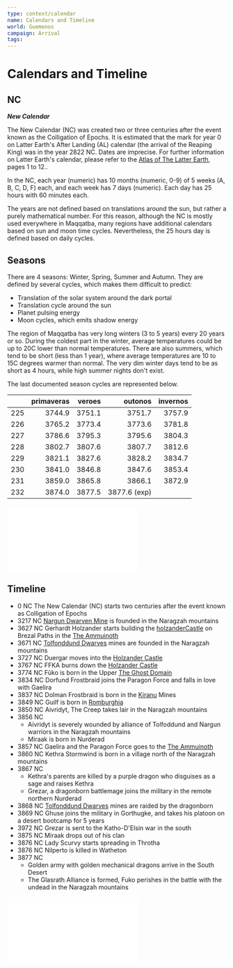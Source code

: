 ```yaml
---
type: context/calendar
name: Calendars and Timeline
world: Guemenos
campaign: Arrival
tags: 
---
```


# Calendars and Timeline

## NC
***New Calendar***

The New Calendar (NC) was created two or three centuries after the event known as the Colligation of Epochs. It is estimated that the mark for year 0 on Latter Earth's After Landing (AL) calendar (the arrival of the Reaping King) was in the year 2822 NC. Dates are imprecise. For further information on Latter Earth's calendar, please refer to the [Atlas of The Latter Earth](https://www.drivethrurpg.com/product/416284/The-Atlas-of-the-Latter-Earth), pages 1 to 12..

In the NC, each year (numeric) has 10 months (numeric, 0-9) of 5 weeks (A, B, C, D, F) each, and each week has 7 days (numeric). Each day has 25 hours with 60 minutes each.

The years are not defined based on translations around the sun, but rather a purely mathematical number. For this reason, although the NC is mostly used everywhere in Maqqatba, many regions have additional calendars based on sun and moon time cycles. Nevertheless, the 25 hours day is defined based on daily cycles.

## Seasons

There are 4 seasons: Winter, Spring, Summer and Autumn. They are defined by several cycles, which makes them difficult to predict:
- Translation of the solar system around the dark portal
- Translation cycle around the sun
- Planet pulsing energy
- Moon cycles, which emits shadow energy

The region of Maqqatba has very long winters (3 to 5 years) every 20 years or so. During the coldest part in the winter, average temperatures could be up to 20C lower than normal temperatures. There are also summers, which tend to be short (less than 1 year), where average temperatures are 10 to 15C degrees warmer than normal. The very dim winter days tend to be as short as 4 hours, while high summer nights don't exist.

The last documented season cycles are represented below.

|     | primaveras | veroes |      outonos | invernos |
|:--- | ----------:| ------:| ------------:| --------:|
| 225 |     3744.9 | 3751.1 |       3751.7 |   3757.9 |
| 226 |     3765.2 | 3773.4 |       3773.6 |   3781.8 |
| 227 |     3786.6 | 3795.3 |       3795.6 |   3804.3 |
| 228 |     3802.7 | 3807.6 |       3807.7 |   3812.6 |
| 229 |     3821.1 | 3827.6 |       3828.2 |   3834.7 |
| 230 |     3841.0 | 3846.8 |       3847.6 |   3853.4 |
| 231 |     3859.0 | 3865.8 |       3866.1 |   3872.9 |
| 232 |     3874.0 | 3877.5 | 3877.6 (exp) |    |

![Seasons](_r/seasons.md#Seasons)

## Timeline

- 0 NC The New Calendar (NC) starts two centuries after the event known as Colligation of Epochs
- 3217 NC [Nargun Dwarven Mine](realms.md#Nargunhesm) is founded in the Naragzah mountains
- 3627 NC Gerhardt Holzander starts building the [holzanderCastle](../locations/holzanderCastle.md) on Brezal Paths in the [The Ammuinoth](realms.md#Ammuinoth)
- 3671 NC [Tolfonddund Dwarves](realms.md#Tolfonddundhesm) mines are founded in the Naragzah mountains
- 3727 NC Duergar moves into the [Holzander Castle](../locations/holzanderCastle.md)
- 3767 NC FFKA burns down the [Holzander Castle](../locations/holzanderCastle.md)
- 3774 NC Fūko is born in the Upper [The Ghost Domain](realms.md#Underdark)
- 3834 NC Dorfund Frostbraid joins the Paragon Force and falls in love with Gaelira
- 3837 NC Dolman Frostbraid is born in the [Kiranu](realms.md#Kiranu) Mines
- 3849 NC Guilf is born in [Romburghia](realms.md#Romburghia)
- 3850 NC Aivridyt, The Creep takes lair in the Naragzah mountains
- 3856 NC
	- Aivridyt is severely wounded by alliance of Tolfoddund and Nargun warriors in the Naragzah mountains
	- Miraak is born in Nurderad
- 3857 NC Gaelira and the Paragon Force goes to the [The Ammuinoth](realms.md#Ammuinoth)
- 3860 NC Kethra Stormwind is born in a village north of the Naragzah mountains
- 3867 NC 
	- Kethra's parents are killed by a purple dragon who disguises as a sage and raises Kethra
	- Grezar, a dragonborn battlemage joins the military in the remote northern Nurderad
- 3868 NC [Tolfonddund Dwarves](realms.md#Tolfonddundhesm) mines are raided by the dragonborn
- 3869 NC Ghuse joins the military in Gorthugke, and takes his platoon on a desert bootcamp for 5 years
- 3972 NC Grezar is sent to the Katho-D'Elsin war in the south
- 3875 NC Miraak drops out of his clan
- 3876 NC Lady Scurvy starts spreading in Throtha
- 3876 NC Nilperto is killed in Watheton
- 3877 NC
	- Golden army with golden mechanical dragons arrive in the South Desert
	- The Glasrath Alliance is formed, Fuko perishes in the battle with the undead in the Naragzah mountains

![Modern](secrets/secretsCalendar.md)
